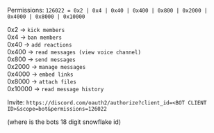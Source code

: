 Permissions: `126022 = 0x2 | 0x4 | 0x40 | 0x400 | 0x800 | 0x2000 | 0x4000 | 0x8000 | 0x10000`

0x2 -> `kick members`  
0x4 -> `ban members`  
0x40 -> `add reactions`  
0x400 -> `read messages (view voice channel)`  
0x800 -> `send messages`  
0x2000 -> `manage messages`  
0x4000 -> `embed links`  
0x8000 -> `attach files`  
0x10000 -> `read message history`

Invite:  `https://discord.com/oauth2/authorize?client_id=<BOT CLIENT ID>&scope=bot&permissions=126022`

(where <BOT CLIENT ID> is the bots 18 digit snowflake id)
